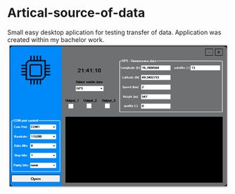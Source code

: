 # Artical-source-of-data
Small easy desktop aplication for testing transfer of data. Application was created within my bachelor work.
![](app_screen.png)
